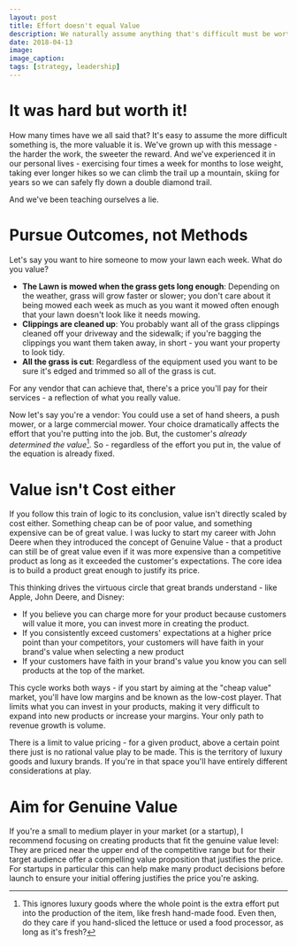 ```yaml
---
layout: post
title: Effort doesn't equal Value
description: We naturally assume anything that's difficult must be worth it - but it turns out how much others value what we've accomplished is independent of how hard it was to achieve.
date: 2018-04-13
image: 
image_caption: 
tags: [strategy, leadership]
---
```


# It was hard but worth it!

How many times have we all said that?  It's easy to assume the more difficult something is, the more valuable it is.  We've grown up with this message - the harder the work, the sweeter the reward.  And we've experienced it in our personal lives - exercising four times a week for months to lose weight, taking ever longer hikes so we can climb the trail up a mountain, skiing for years so we can safely fly down a double diamond trail.

And we've been teaching ourselves a lie.

# Pursue Outcomes, not Methods

Let's say you want to hire someone to mow your lawn each week.  What do you value?

* **The Lawn is mowed when the grass gets long enough**: Depending on the weather, grass will grow faster or slower; you don't care about it being mowed each week as much as you want it mowed often enough that your lawn doesn't look like it needs mowing.
* **Clippings are cleaned up**: You probably want all of the grass clippings cleaned off your driveway and the sidewalk; if you're bagging the clippings you want them taken away, in short - you want your property to look tidy.
* **All the grass is cut**: Regardless of the equipment used you want to be sure it's edged and trimmed so all of the grass is cut.

For any vendor that can achieve that, there's a price you'll pay for their services - a reflection of what you really value.

Now let's say you're a vendor: You could use a set of hand sheers, a push mower, or a large commercial mower.  Your choice dramatically affects the effort that you're putting into the job.  But, the customer's _already determined the value_[^excludingLuxury].  So - regardless of the effort you put in, the value of the equation is already fixed.

# Value isn't Cost either

If you follow this train of logic to its conclusion, value isn't directly scaled by cost either.  Something cheap can be of poor value, and something expensive can be of great value.  I was lucky to start my career with John Deere when they introduced the concept of Genuine Value - that a product can still be of great value even if it was more expensive than a competitive product as long as it exceeded the customer's expectations.  The core idea is to build a product great enough to justify its price.

This thinking drives the virtuous circle that great brands understand - like Apple, John Deere, and Disney:

* If you believe you can charge more for your product because customers will value it more, you can invest more in creating the product.
* If you consistently exceed customers' expectations at a higher price point than your competitors, your customers will have faith in your brand's value when selecting a new product
* If your customers have faith in your brand's value you know you can sell products at the top of the market.

This cycle works both ways - if you start by aiming at the "cheap value" market, you'll have low margins and be known as the low-cost player.  That limits what you can invest in your products, making it very difficult to expand into new products or increase your margins. Your only path to revenue growth is volume.

There is a limit to value pricing - for a given product, above a certain point there just is no rational value play to be made.  This is the territory of luxury goods and luxury brands.  If you're in that space you'll have entirely different considerations at play.

# Aim for Genuine Value

If you're a small to medium player in your market (or a startup), I recommend focusing on creating products that fit the genuine value level: They are priced near the upper end of the competitive range but for their target audience offer a compelling value proposition that justifies the price.  For startups in particular this can help make many product decisions before launch to ensure your initial offering justifies the price you're asking.

[^excludingLuxury]: This ignores luxury goods where the whole point is the extra effort put into the production of the item, like fresh hand-made food.  Even then, do they care if you hand-sliced the lettuce or used a food processor, as long as it's fresh?